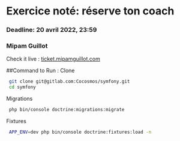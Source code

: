# Exercice noté: réserve ton coach
### Deadline: 20 avril 2022, 23:59
### Mipam Guillot


Check it live : [ticket.mipamguillot.com](https://ticket.mipamguillot.com)



##Command to Run :
Clone
```sh
 git clone git@gitlab.com:Cocosmos/symfony.git
 cd symfony
```
Migrations
```sh
 php bin/console doctrine:migrations:migrate
```
Fixtures
```sh
 APP_ENV=dev php bin/console doctrine:fixtures:load -n
```